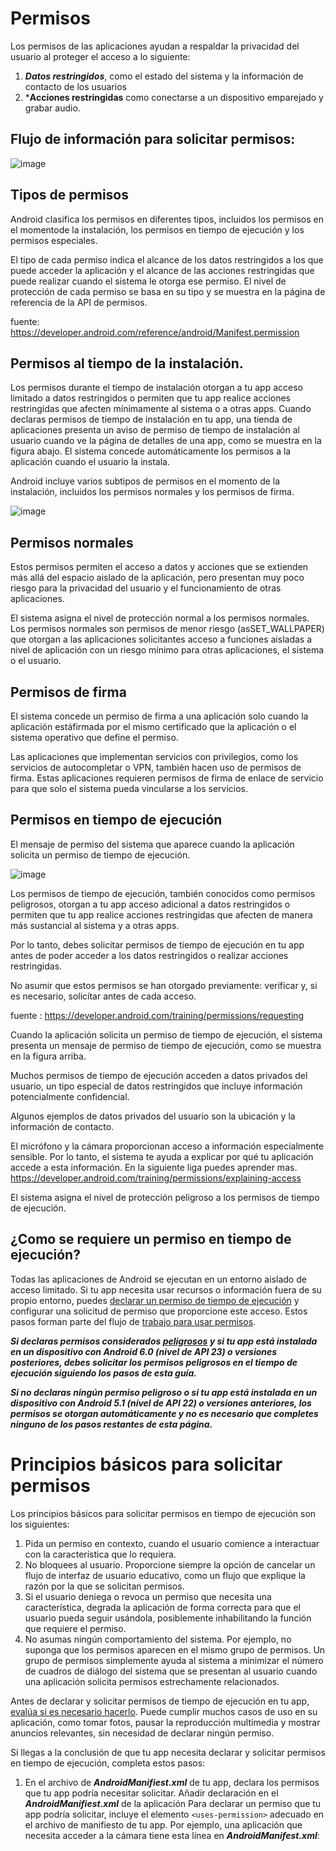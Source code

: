 # Permisos
Los permisos de las aplicaciones ayudan a respaldar la privacidad del usuario al proteger el acceso a lo siguiente:

1. ***Datos restringidos***, como el estado del sistema y la información de contacto de los usuarios
2. ***Acciones restringidas** como conectarse a un dispositivo emparejado y grabar audio.

## Flujo de información para solicitar permisos:

![image](https://github.com/user-attachments/assets/b6702e3f-4d10-4088-bba0-33bae67f9311)

## Tipos de permisos

Android clasifica los permisos en diferentes tipos, incluidos los permisos en el momentode la instalación, los permisos en tiempo de ejecución y los permisos especiales. 

El tipo de cada permiso indica el alcance de los datos restringidos a los que puede acceder la aplicación y el alcance de las acciones restringidas que puede realizar cuando el sistema le otorga ese permiso. El nivel de protección de cada permiso se basa en su tipo y se muestra en la página de referencia de la API de permisos. 

fuente: https://developer.android.com/reference/android/Manifest.permission

## Permisos al tiempo de la instalación.

Los permisos durante el tiempo de instalación otorgan a tu app acceso limitado a datos restringidos o permiten que tu app realice acciones restringidas que afecten mínimamente al sistema o a otras apps. Cuando declaras permisos de tiempo de instalación en tu app, una tienda de aplicaciones presenta un aviso de permiso de tiempo de instalación al usuario cuando ve la página de detalles de una app, como se muestra en la figura abajo. El sistema concede automáticamente los permisos a la aplicación cuando el usuario la instala.

Android incluye varios subtipos de permisos en el momento de la instalación, incluidos los permisos normales y los permisos de firma.

![image](https://github.com/user-attachments/assets/e2fa0ff7-929d-4aed-9156-ee81aacc9bb0)

## Permisos normales

Estos permisos permiten el acceso a datos y acciones que se extienden más allá del espacio aislado de la aplicación, pero presentan muy poco riesgo para la privacidad del usuario y el funcionamiento de otras aplicaciones.

El sistema asigna el nivel de protección normal a los permisos normales. Los permisos normales son permisos de menor riesgo (asSET_WALLPAPER) que
otorgan a las aplicaciones solicitantes acceso a funciones aisladas a nivel de aplicación con un riesgo mínimo para otras aplicaciones, el sistema o el usuario.

## Permisos de firma

El sistema concede un permiso de firma a una aplicación solo cuando la aplicación estáfirmada por el mismo certificado que la aplicación o el sistema operativo que define el permiso.

Las aplicaciones que implementan servicios con privilegios, como los servicios de autocompletar o VPN, también hacen uso de permisos de firma. Estas aplicaciones requieren permisos de firma de enlace de servicio para que solo el sistema pueda vincularse a los servicios.

## Permisos en tiempo de ejecución 

El mensaje de permiso del sistema que aparece cuando la aplicación solicita un permiso de tiempo de ejecución.

![image](https://github.com/user-attachments/assets/8b580b72-83e5-48ae-b8ce-806653aecdc3)

Los permisos de tiempo de ejecución, también conocidos como permisos peligrosos, otorgan a tu app acceso adicional a datos restringidos o permiten que tu app realice acciones restringidas que afecten de manera más sustancial al sistema y a otras apps.

Por lo tanto, debes solicitar permisos de tiempo de ejecución en tu app antes de poder acceder a los datos restringidos o realizar acciones restringidas. 

No asumir que estos permisos se han otorgado previamente: verificar y, si es necesario, solicítar antes de cada acceso.

fuente : https://developer.android.com/training/permissions/requesting

Cuando la aplicación solicita un permiso de tiempo de ejecución, el sistema presenta un mensaje de permiso de tiempo de ejecución, como se muestra en la figura arriba.

Muchos permisos de tiempo de ejecución acceden a datos privados del usuario, un tipo especial de datos restringidos que incluye información potencialmente confidencial.

Algunos ejemplos de datos privados del usuario son la ubicación y la información de contacto.

El micrófono y la cámara proporcionan acceso a información especialmente sensible. Por lo tanto, el sistema te ayuda a explicar por qué tu aplicación accede a esta información. En la siguiente liga puedes aprender mas. https://developer.android.com/training/permissions/explaining-access

El sistema asigna el nivel de protección peligroso a los permisos de tiempo de ejecución.

## ¿Como se requiere un permiso en tiempo de ejecución?

Todas las aplicaciones de Android se ejecutan en un entorno aislado de acceso limitado. Si tu app necesita usar recursos o información fuera de su propio entorno, puedes [declarar un permiso de tiempo de ejecución](https://developer.android.com/training/permissions/declaring) y configurar una solicitud de permiso que proporcione este acceso. Estos pasos forman parte del flujo de [trabajo para usar permisos](https://developer.android.com/guide/topics/permissions/overview#workflow).

___Si declaras permisos considerados [peligrosos](https://developer.android.com/guide/topics/permissions/overview#dangerous_permissions) y si tu app está instalada en un dispositivo con Android 6.0 (nivel de API 23) o versiones posteriores, debes solicitar los permisos peligrosos en el tiempo de ejecución siguiendo los pasos de esta guía.___

___Si no declaras ningún permiso peligroso o si tu app está instalada en un dispositivo con Android 5.1 (nivel de API 22) o versiones anteriores, los permisos se otorgan automáticamente y no es necesario que completes ninguno de los pasos restantes de esta página.___

# Principios básicos para solicitar permisos

Los principios básicos para solicitar permisos en tiempo de ejecución son los siguientes:

1. Pida un permiso en contexto, cuando el usuario comience a interactuar con la característica que lo requiera.
2. No bloquees al usuario. Proporcione siempre la opción de cancelar un flujo de interfaz de usuario educativo, como un flujo que explique la razón por la que se solicitan permisos.
3. Si el usuario deniega o revoca un permiso que necesita una característica, degrada la aplicación de forma correcta para que el usuario pueda seguir usándola, posiblemente inhabilitando la función que requiere el permiso.
4. No asumas ningún comportamiento del sistema. Por ejemplo, no suponga que los permisos aparecen en el mismo grupo de permisos. Un grupo de permisos simplemente ayuda al sistema a minimizar el número de cuadros de diálogo del sistema que se presentan al usuario cuando una aplicación solicita permisos estrechamente relacionados.

Antes de declarar y solicitar permisos de tiempo de ejecución en tu app, [evalúa si es necesario hacerlo](https://developer.android.com/privacy-and-security/minimize-permission-requests). Puede cumplir muchos casos de uso en su aplicación, como tomar fotos, pausar la reproducción multimedia y mostrar anuncios relevantes, sin necesidad de declarar ningún permiso.

Si llegas a la conclusión de que tu app necesita declarar y solicitar permisos en tiempo de ejecución, completa estos pasos:

1. En el archivo de ___AndroidManifiest.xml___ de tu app, declara los permisos que tu app podría necesitar solicitar. Añadir declaración en el ___AndroidManifiest.xml___ de la aplicación Para declarar un permiso que tu app podría solicitar, incluye el elemento ``` <uses-permission> ``` adecuado en el archivo de manifiesto de tu app. Por ejemplo, una aplicación que necesita acceder a la cámara tiene esta línea en ___AndroidManifest.xml___:
